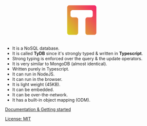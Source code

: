 <p align="center">
	<img src="src/logo.ts.png" width="100">
	<br>
	<br>
</p>

-   It is a NoSQL database.
-   It is called **TyDB** since it's strongly typed & written in **Typescript**.
-   Strong typing is enforced over the query & the update operators.
-   It is very similar to MongoDB (almost identical).
-   Written purely in Typescript.
-   It can run in NodeJS.
-   It can run in the browser.
-   It is light weight (45KB).
-   It can be embedded.
-   It can be over-the-network.
-   It has a built-in object mapping (ODM).

[Documentation & Getting started](https://alex-corvi.gitbook.io/tydb/)

[License: MIT](https://github.com/alexcorvi/tydb/blob/master/LICENSE.MD)
